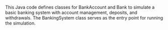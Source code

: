 This Java code defines classes for BankAccount and Bank to simulate a basic banking system with account management, deposits, and withdrawals. The BankingSystem class serves as the entry point for running the simulation.





